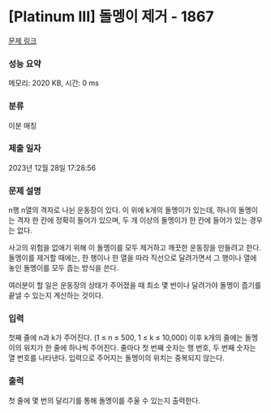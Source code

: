 # [Platinum III] 돌멩이 제거 - 1867 

[문제 링크](https://www.acmicpc.net/problem/1867) 

### 성능 요약

메모리: 2020 KB, 시간: 0 ms

### 분류

이분 매칭

### 제출 일자

2023년 12월 28일 17:28:56

### 문제 설명

<p>n행 n열의 격자로 나뉜 운동장이 있다. 이 위에 k개의 돌멩이가 있는데, 하나의 돌멩이는 격자 한 칸에 정확히 들어가 있으며, 두 개 이상의 돌멩이가 한 칸에 들어가 있는 경우는 없다.</p>

<p>사고의 위험을 없애기 위해 이 돌멩이를 모두 제거하고 깨끗한 운동장을 만들려고 한다. 돌멩이를 제거할 때에는, 한 행이나 한 열을 따라 직선으로 달려가면서 그 행이나 열에 놓인 돌멩이를 모두 줍는 방식을 쓴다.</p>

<p>여러분이 할 일은 운동장의 상태가 주어졌을 때 최소 몇 번이나 달려가야 돌멩이 줍기를 끝낼 수 있는지 계산하는 것이다.</p>

### 입력 

 <p>첫째 줄에 n과 k가 주어진다. (1 ≤ n ≤ 500, 1 ≤ k ≤ 10,000) 이후 k개의 줄에는 돌멩이의 위치가 한 줄에 하나씩 주어진다. 줄마다 첫 번째 숫자는 행 번호, 두 번째 숫자는 열 번호를 나타낸다. 입력으로 주어지는 돌멩이의 위치는 중복되지 않는다.</p>

### 출력 

 <p>첫 줄에 몇 번의 달리기를 통해 돌멩이를 주울 수 있는지 출력한다.</p>

